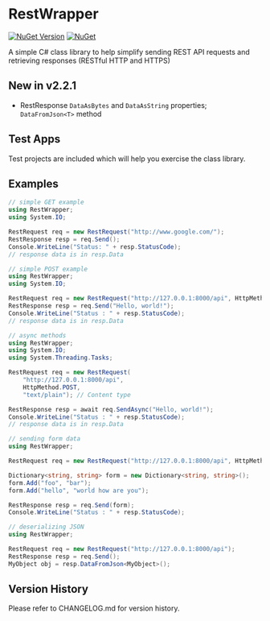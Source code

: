 # RestWrapper

[![NuGet Version](https://img.shields.io/nuget/v/RestWrapper.svg?style=flat)](https://www.nuget.org/packages/RestWrapper/) [![NuGet](https://img.shields.io/nuget/dt/RestWrapper.svg)](https://www.nuget.org/packages/RestWrapper) 

A simple C# class library to help simplify sending REST API requests and retrieving responses (RESTful HTTP and HTTPS)

## New in v2.2.1

- RestResponse ```DataAsBytes``` and ```DataAsString``` properties; ```DataFromJson<T>``` method

## Test Apps

Test projects are included which will help you exercise the class library.
 
## Examples

```csharp
// simple GET example
using RestWrapper;
using System.IO;

RestRequest req = new RestRequest("http://www.google.com/");
RestResponse resp = req.Send();
Console.WriteLine("Status: " + resp.StatusCode);
// response data is in resp.Data
```

```csharp
// simple POST example
using RestWrapper;
using System.IO;

RestRequest req = new RestRequest("http://127.0.0.1:8000/api", HttpMethod.POST);
RestResponse resp = req.Send("Hello, world!");
Console.WriteLine("Status : " + resp.StatusCode);
// response data is in resp.Data
```

```csharp
// async methods
using RestWrapper;
using System.IO;
using System.Threading.Tasks;

RestRequest req = new RestRequest(
	"http://127.0.0.1:8000/api",
	HttpMethod.POST,
	"text/plain"); // Content type

RestResponse resp = await req.SendAsync("Hello, world!");
Console.WriteLine("Status : " + resp.StatusCode);
// response data is in resp.Data
```

```csharp
// sending form data
using RestWrapper;

RestRequest req = new RestRequest("http://127.0.0.1:8000/api", HttpMethod.POST);

Dictionary<string, string> form = new Dictionary<string, string>();
form.Add("foo", "bar");
form.Add("hello", "world how are you");

RestResponse resp = req.Send(form);
Console.WriteLine("Status : " + resp.StatusCode);
```

```csharp
// deserializing JSON
using RestWrapper;

RestRequest req = new RestRequest("http://127.0.0.1:8000/api");
RestResponse resp = req.Send();
MyObject obj = resp.DataFromJson<MyObject>();
```

## Version History

Please refer to CHANGELOG.md for version history.
